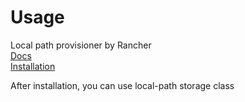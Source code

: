 # Usage

Local path provisioner by Rancher \
[Docs](https://github.com/rancher/local-path-provisioner) \
[Installation](https://github.com/rancher/local-path-provisioner) 

After installation, you can use local-path storage class